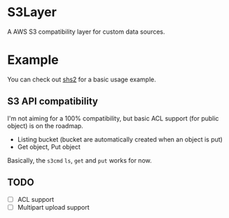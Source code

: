 # S3Layer

A AWS S3 compatibility layer for custom data sources.

# Example

You can check out [shs2](https://github.com/tsileo/shs2) for a basic usage example.

## S3 API compatibility

I'm not aiming for a 100% compatibility, but basic ACL support (for public object) is on the roadmap.

 - Listing bucket (bucket are automatically created when an object is put)
 - Get object, Put object

Basically, the `s3cmd` `ls`, `get` and `put` works for now.

## TODO
 - [ ] ACL support
 - [ ] Multipart upload support
